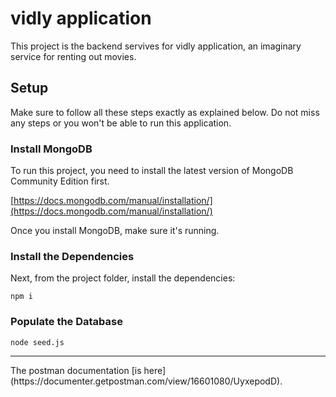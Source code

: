 # vidly application
This project is the backend servives for vidly application, an imaginary service for renting out movies.

## Setup
Make sure to follow all these steps exactly as explained below. Do not miss any steps or you won't be able to run this application.

### Install MongoDB
To run this project, you need to install the latest version of MongoDB Community Edition first.

[https://docs.mongodb.com/manual/installation/](https://docs.mongodb.com/manual/installation/)

Once you install MongoDB, make sure it's running.

### Install the Dependencies
Next, from the project folder, install the dependencies:
```
npm i
```

### Populate the Database
```
node seed.js
```
<hr/>
The postman documentation [is here](https://documenter.getpostman.com/view/16601080/UyxepodD). 

